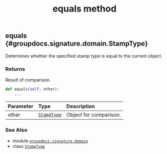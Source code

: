 ﻿---
title: equals method
second_title: GroupDocs.Signature for Python via .NET API References
description: 
type: docs
url: /python-net/groupdocs.signature.domain/stamptype/equals/
is_root: false
weight: 20
---

## equals {#groupdocs.signature.domain.StampType}

Determines whether the specified stamp type is equal to the current object.


### Returns 


Result of comparison.


```python
def equals(self, other):
    ...
```


| Parameter | Type | Description |
| :- | :- | :- |
| other | [`StampType`](/signature/python-net/groupdocs.signature.domain/stamptype) | Object for comparison. |



### See Also
* module [`groupdocs.signature.domain`](../../)
* class [`StampType`](/signature/python-net/groupdocs.signature.domain/stamptype)
